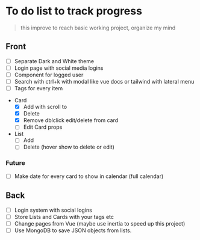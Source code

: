 # To do list to track progress

> this improve to reach basic working project, organize my mind

## Front

- [ ] Separate Dark and White theme
- [ ] Login page with social media logins
- [ ] Component for logged user
- [ ] Search with ctrl+k with modal like vue docs or tailwind with lateral menu
- [ ] Tags for every item
- Card
  - [X] Add with scroll to
  - [X] Delete
  - [X] Remove dblclick edit/delete from card
  - [ ] Edit Card props
- List
  - [ ] Add
  - [ ] Delete (hover show to delete or edit)

### Future

- [ ] Make date for every card to show in calendar (full calendar)

## Back

- [ ] Login system with social logins
- [ ] Store Lists and Cards with your tags etc
- [ ] Change pages from Vue (maybe use inertia to speed up this project)
- [ ] Use MongoDB to save JSON objects from lists.

